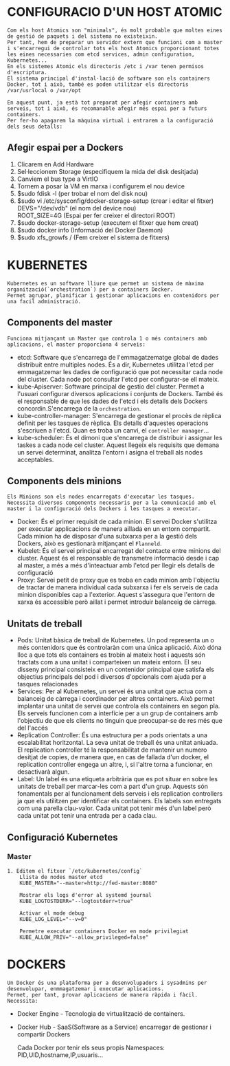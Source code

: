 # CONFIGURACIO D'UN HOST ATOMIC
	Com els host Atomics son "minimals", és molt probable que moltes eines de gestió de paquets i del sistema no existeixin.
	Per tant, hem de preparar un servidor extern que funcioni com a master i s'encarregui de controlar tots els host Atomics proporcionant totes les eines necessaries com etcd services, admin configuration, Kubernetes...
	En els sistemes Atomic els directoris /etc i /var tenen permisos d'escriptura.
	El sistema principal d'instal·lació de software son els containers Docker, tot i això, també es poden utilitzar els directoris /var/usrlocal o /var/opt

	En aquest punt, ja està tot preparat per afegir containers amb serveis, tot i això, és recomanable afegir més espai per a futurs containers.
	Per fer-ho apagarem la màquina virtual i entrarem a la configuració dels seus detalls:
## Afegir espai per a Dockers
1. Clicarem en Add Hardware
2. Sel·leccionem Storage (especifiquem la mida del disk desitjada)
3. Canviem el bus type a VirtIO
4. Tornem a posar la VM en marxa i configurem el nou device
5. $sudo fdisk -l (per trobar el nom del disk nou)
6. $sudo vi /etc/sysconfig/docker-storage-setup (crear i editar el fitxer)
	DEVS="/dev/vdb" (el nom del device nou)  
	ROOT_SIZE=4G (Espai per fer creixer el directori ROOT)
7. $sudo docker-storage-setup (executem el fitxer que hem creat)
8. $sudo docker info (Informació del Docker Daemon)
9. $sudo xfs_growfs / (Fem creixer el sistema de fitxers)

# KUBERNETES
	Kubernetes es un software lliure que permet un sistema de màxima organització(`orchestration`) per a containers Docker.
	Permet agrupar, planificar i gestionar aplicacions en contenidors per una facil administració.
## Components del master
	Funciona mitjançant un Master que controla 1 o més containers amb aplicacions, el master proporciona 4 serveis:
* etcd: Software que s'encarrega de l'emmagatzematge global de dades distribuit entre multiples nodes. És a dir, Kubernetes utilitza l'etcd per emmagatzemar les dades de configuració que pot necessitar cada node del cluster. Cada node pot consultar l'etcd per configurar-se ell mateix.
* kube-Apiserver: Software principal de gestio del cluster. Permet a l'usuari configurar diversos aplicacions i conjunts de Dockers. També és el responsable de que les dades de l'etcd i els detalls dels Dockers concordin.S'encarrega de la `orchestration`.
* kube-controller-manager: S'encarrega de gestionar el procès de rèplica definit per les tasques de rèplica. Els detalls d'aquestes operacions s'escriuen a l'etcd. Quan es troba un canvi, el `controller manager`...
* kube-scheduler: És el dimoni que s'encarrega de distribuir i assignar les taskes a cada node cel cluster. Aquest llegeix els requisits que demana un servei determinat, analitza l'entorn i asigna el treball als nodes acceptables.
## Components dels minions
	Els Minions son els nodes encarregats d'executar les tasques. Necessita diversos components necessaris per a la comunicació amb el master i la configuració dels Dockers i les tasques a executar.
* Docker: És el primer requisit de cada minion. El servei Docker s'utilitza per executar applicacions de manera aillada en un entorn compartit. Cada minion ha de disposar d'una subxarxa per a la gestió dels Dockers, això es gestionarà mitjançant el `Flanneld`.
* Kubelet: És el servei principal encarregat del contacte entre minions del cluster. Aquest és el responsable de transmetre informació desde i cap al master, a més a més d'inteactuar amb l'etcd per llegir els detalls de configuració
* Proxy: Servei petit de proxy que es troba en cada minion amb l'objectiu de tractar de manera individual cada subxarxa i fer els serveis de cada minion disponibles cap a l'exterior. Aquest s'assegura que l'entorn de xarxa és accessible però aillat i permet introduir balanceig de càrrega.
## Unitats de treball
* Pods: Unitat bàsica de treball de Kubernetes. Un pod representa un o més contenidors que és controlaràn com una única aplicació. Això dóna lloc a que tots els containers es trobin al mateix host i aquests són tractats com a una unitat i comparteixen un mateix entorn.
El seu disseny principal consisteix en un contenidor principal que satisfa els objectius principals del pod i diversos d'opcionals com ajuda per a tasques relacionades
* Services: Per al Kubernetes, un servei és una unitat que actua com a balanceig de càrrega i coordinador per altres containers. Això permet implantar una unitat de servei que controla els containers en segon pla.
Els serveis funcionen com a interfície per a un grup de containers amb l'objectiu de que els clients no tinguin que preocupar-se de res més que del l'accés
* Replication Controller: És una estructura per a pods orientats a una escalabilitat horitzontal. La seva unitat de treball és una unitat aniuada. El replication controller té la responsabilitat de mantenir un numero desitjat de copies, de manera que, en cas de fallada d'un docker, el replication
controller engega un altre, i, si l'altre torna a funcionar, en desactivarà algun.
* Label: Un label és una etiqueta arbitrària que es pot situar en sobre les unitats de treball per marcar-les com a part d'un grup. Aquests són fonamentals per al funcionament dels serveis i els replication controllers ja que els utilitzen per identificar els containers.
Els labels son entregats com una parella clau-valor. Cada unitat pot tenir més d'un label però cada unitat pot tenir una entrada per a cada clau.
## Configuració Kubernetes
### Master
	1. Editem el fitxer `/etc/kubernetes/config`	
		Llista de nodes master etcd		
		KUBE_MASTER="--master=http://fed-master:8080"
	
		Mostrar els logs d'error al systemd journal		
		KUBE_LOGTOSTDERR="--logtostderr=true"

		Activar el mode debug	
		KUBE_LOG_LEVEL="--v=0"

		Permetre executar containers Docker en mode privilegiat		
		KUBE_ALLOW_PRIV="--allow_privileged=false"

# DOCKERS
	Un Docker és una plataforma per a desenvolupadors i sysadmins per desenvolupar, enmmagatzemar i executar aplicacions.
	Permet, per tant, provar aplicacions de manera ràpida i fàcil. Necessita:
* Docker Engine - Tecnologia de virtualització de containers.
* Docker Hub - SaaS(Software as a Service) encarregar de gestionar i compartir Dockers

	Cada Docker por tenir els seus propis Namespaces: PID,UID,hostname,IP,usuaris...
